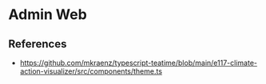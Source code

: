 # Admin Web

## References

- <https://github.com/mkraenz/typescript-teatime/blob/main/e117-climate-action-visualizer/src/components/theme.ts>
